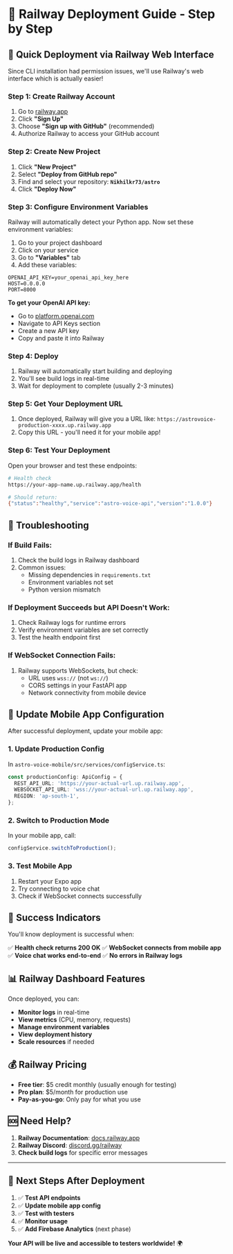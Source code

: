 # 🚀 Railway Deployment Guide - Step by Step

## 🎯 **Quick Deployment via Railway Web Interface**

Since CLI installation had permission issues, we'll use Railway's web interface which is actually easier!

### **Step 1: Create Railway Account**
1. Go to [railway.app](https://railway.app)
2. Click **"Sign Up"**
3. Choose **"Sign up with GitHub"** (recommended)
4. Authorize Railway to access your GitHub account

### **Step 2: Create New Project**
1. Click **"New Project"**
2. Select **"Deploy from GitHub repo"**
3. Find and select your repository: **`Nikhilkr73/astro`**
4. Click **"Deploy Now"**

### **Step 3: Configure Environment Variables**
Railway will automatically detect your Python app. Now set these environment variables:

1. Go to your project dashboard
2. Click on your service
3. Go to **"Variables"** tab
4. Add these variables:

```
OPENAI_API_KEY=your_openai_api_key_here
HOST=0.0.0.0
PORT=8000
```

**To get your OpenAI API key:**
- Go to [platform.openai.com](https://platform.openai.com)
- Navigate to API Keys section
- Create a new API key
- Copy and paste it into Railway

### **Step 4: Deploy**
1. Railway will automatically start building and deploying
2. You'll see build logs in real-time
3. Wait for deployment to complete (usually 2-3 minutes)

### **Step 5: Get Your Deployment URL**
1. Once deployed, Railway will give you a URL like:
   `https://astrovoice-production-xxxx.up.railway.app`
2. Copy this URL - you'll need it for your mobile app!

### **Step 6: Test Your Deployment**
Open your browser and test these endpoints:

```bash
# Health check
https://your-app-name.up.railway.app/health

# Should return:
{"status":"healthy","service":"astro-voice-api","version":"1.0.0"}
```

## 🔧 **Troubleshooting**

### **If Build Fails:**
1. Check the build logs in Railway dashboard
2. Common issues:
   - Missing dependencies in `requirements.txt`
   - Environment variables not set
   - Python version mismatch

### **If Deployment Succeeds but API Doesn't Work:**
1. Check Railway logs for runtime errors
2. Verify environment variables are set correctly
3. Test the health endpoint first

### **If WebSocket Connection Fails:**
1. Railway supports WebSockets, but check:
   - URL uses `wss://` (not `ws://`)
   - CORS settings in your FastAPI app
   - Network connectivity from mobile device

## 📱 **Update Mobile App Configuration**

After successful deployment, update your mobile app:

### **1. Update Production Config**
In `astro-voice-mobile/src/services/configService.ts`:

```typescript
const productionConfig: ApiConfig = {
  REST_API_URL: 'https://your-actual-url.up.railway.app',
  WEBSOCKET_API_URL: 'wss://your-actual-url.up.railway.app',
  REGION: 'ap-south-1',
};
```

### **2. Switch to Production Mode**
In your mobile app, call:
```typescript
configService.switchToProduction();
```

### **3. Test Mobile App**
1. Restart your Expo app
2. Try connecting to voice chat
3. Check if WebSocket connects successfully

## 🎉 **Success Indicators**

You'll know deployment is successful when:

✅ **Health check returns 200 OK**
✅ **WebSocket connects from mobile app**
✅ **Voice chat works end-to-end**
✅ **No errors in Railway logs**

## 📊 **Railway Dashboard Features**

Once deployed, you can:
- **Monitor logs** in real-time
- **View metrics** (CPU, memory, requests)
- **Manage environment variables**
- **View deployment history**
- **Scale resources** if needed

## 💰 **Railway Pricing**

- **Free tier**: $5 credit monthly (usually enough for testing)
- **Pro plan**: $5/month for production use
- **Pay-as-you-go**: Only pay for what you use

## 🆘 **Need Help?**

1. **Railway Documentation**: [docs.railway.app](https://docs.railway.app)
2. **Railway Discord**: [discord.gg/railway](https://discord.gg/railway)
3. **Check build logs** for specific error messages

---

## 🚀 **Next Steps After Deployment**

1. ✅ **Test API endpoints**
2. ✅ **Update mobile app config**
3. ✅ **Test with testers**
4. ✅ **Monitor usage**
5. ✅ **Add Firebase Analytics** (next phase)

**Your API will be live and accessible to testers worldwide!** 🌍
